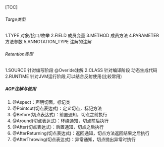 [TOC]

###### Targe类型
1.TYPE 对象/接口/枚举
2.FIELD 成员变量
3.METHOD 成员方法
4.PARAMETER 方法参数
5.ANNOTATION_TYPE 注解的注解

###### Retention类型
1.SOURCE 针对编写阶段 @Overide注解
2.CLASS  针对编译阶段 动态生成代码 
2.RUNTIME 针对JVM运行阶段,可以结合反射使用(比较常用)

##### AOP注解与使用

1. @Aspect：声明切面，标记类   
2. @Pointcut(切点表达式)：定义切点，标记方法
3. @Before(切点表达式)：前置通知，切点之前执行
4. @Around(切点表达式)：环绕通知，切点前后执行
5. @After(切点表达式)：后置通知，切点之后执行
6. @AfterReturning(切点表达式)：返回通知，切点方法返回结果之后执行
7. @AfterThrowing(切点表达式)：异常通知，切点抛出异常时执行